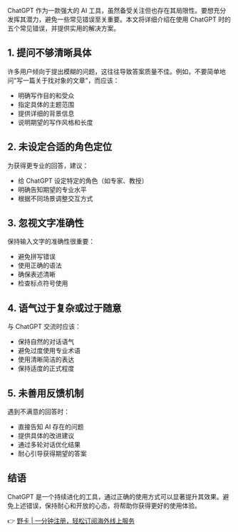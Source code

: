 ChatGPT 作为一款强大的 AI 工具，虽然备受关注但也存在其局限性。要想充分发挥其潜力，避免一些常见错误至关重要。本文将详细介绍在使用 ChatGPT 时的五个常见错误，并提供实用的解决方案。

## 1. 提问不够清晰具体

许多用户倾向于提出模糊的问题，这往往导致答案质量不佳。例如，不要简单地问"写一篇关于找对象的文章"，而应该：

- 明确写作目的和受众
- 指定具体的主题范围
- 提供详细的背景信息
- 说明期望的写作风格和长度

## 2. 未设定合适的角色定位

为获得更专业的回答，建议：

- 给 ChatGPT 设定特定的角色（如专家、教授）
- 明确告知期望的专业水平
- 根据不同场景调整交互方式

## 3. 忽视文字准确性

保持输入文字的准确性很重要：

- 避免拼写错误
- 使用正确的语法
- 确保表述清晰
- 检查标点符号使用

## 4. 语气过于复杂或过于随意

与 ChatGPT 交流时应该：

- 保持自然的对话语气
- 避免过度使用专业术语
- 使用清晰简洁的表达
- 保持适度的正式程度

## 5. 未善用反馈机制

遇到不满意的回答时：

- 直接告知 AI 存在的问题
- 提供具体的改进建议
- 通过多轮对话优化结果
- 耐心引导获得期望的答案

## 结语

ChatGPT 是一个持续进化的工具，通过正确的使用方式可以显著提升其效果。避免上述错误，保持耐心和开放的心态，将帮助你获得更好的使用体验。

👉 [野卡 | 一分钟注册，轻松订阅海外线上服务](https://bit.ly/bewildcard)